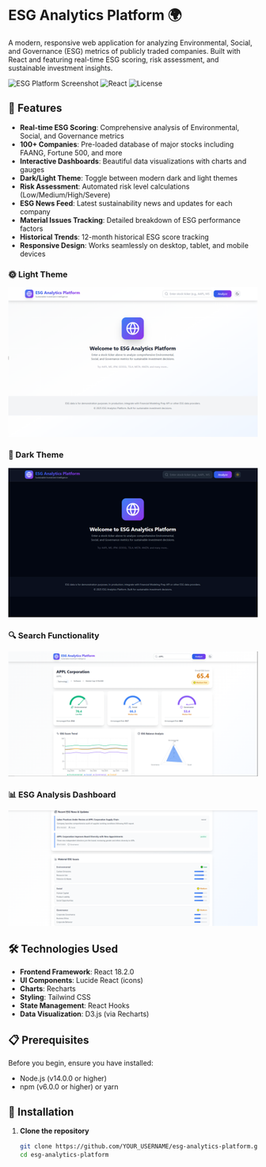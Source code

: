 # ESG Analytics Platform 🌍

A modern, responsive web application for analyzing Environmental, Social, and Governance (ESG) metrics of publicly traded companies. Built with React and featuring real-time ESG scoring, risk assessment, and sustainable investment insights.

![ESG Platform Screenshot](https://img.shields.io/badge/ESG-Analytics-blue)
![React](https://img.shields.io/badge/React-18.2.0-61dafb)
![License](https://img.shields.io/badge/License-MIT-green)

## 🌟 Features

- **Real-time ESG Scoring**: Comprehensive analysis of Environmental, Social, and Governance metrics
- **100+ Companies**: Pre-loaded database of major stocks including FAANG, Fortune 500, and more
- **Interactive Dashboards**: Beautiful data visualizations with charts and gauges
- **Dark/Light Theme**: Toggle between modern dark and light themes
- **Risk Assessment**: Automated risk level calculations (Low/Medium/High/Severe)
- **ESG News Feed**: Latest sustainability news and updates for each company
- **Material Issues Tracking**: Detailed breakdown of ESG performance factors
- **Historical Trends**: 12-month historical ESG score tracking
- **Responsive Design**: Works seamlessly on desktop, tablet, and mobile devices


### 🌞 Light Theme
![ESG Analytics Platform - Light Theme](https://raw.githubusercontent.com/00Vlad44/ESG-Analytics-Platform/main/src/screenshots/Lightmode%20main.PNG)

### 🌙 Dark Theme
![ESG Analytics Platform - Dark Theme](https://raw.githubusercontent.com/00Vlad44/ESG-Analytics-Platform/main/src/screenshots/Darkmode%20main.PNG)

### 🔍 Search Functionality
![Stock Search Feature](https://raw.githubusercontent.com/00Vlad44/ESG-Analytics-Platform/main/src/screenshots/Main%20Search%201.PNG)

### 📊 ESG Analysis Dashboard
![ESG Scores and Analytics](https://raw.githubusercontent.com/00Vlad44/ESG-Analytics-Platform/main/src/screenshots/Main%20Search%202.PNG)


## 🛠️ Technologies Used

- **Frontend Framework**: React 18.2.0
- **UI Components**: Lucide React (icons)
- **Charts**: Recharts
- **Styling**: Tailwind CSS
- **State Management**: React Hooks
- **Data Visualization**: D3.js (via Recharts)

## 📋 Prerequisites

Before you begin, ensure you have installed:
- Node.js (v14.0.0 or higher)
- npm (v6.0.0 or higher) or yarn

## 🔧 Installation

1. **Clone the repository**
   ```bash
   git clone https://github.com/YOUR_USERNAME/esg-analytics-platform.git
   cd esg-analytics-platform
